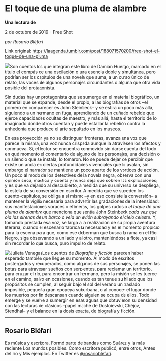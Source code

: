 # El toque de una pluma de alambre

**Una lectura de**

2 de octubre de 2019 - Free Shot

_por Rosario Bléfari_

Link original: https://laagenda.tumblr.com/post/188071570200/free-shot-el-toque-de-una-pluma

![](https://64.media.tumblr.com/fe7ac1885d0bc26db67ec815757eac10/d81d349ef4647dc1-14/s400x600/0de48aacf30ea3945cd6ab7b9eace4d22cb66c47.jpg)Son cuentos los que integran este libro de Damián Huergo, marcado en el título el compás de una oscilación o una esencia doble y simultánea, pero podrían ser los capítulos de una novela que suma, a un curso único de relato, las voces de algunos personajes circundantes o alguna que otra vida posible del protagonista. 

Sin dudas hay un protagonista que se sumerge en el material biográfico, un material que se expande, desde el propio, a las biografías de otros –el primero en comparecer es John Steinbeck– y se estira un poco más allá, siguiendo a un hermano en fuga, aprendiendo de un cuñado rebelde que ejerce capacidades ocultas de maestro, y más allá, hasta el territorio de lo imaginado donde otros cuentan y puede estallar la rebelión contra la anhedonia que produce el arte sepultado en los museos. 

En esa proyección ya no se distinguen fronteras, avanza una voz que parece la misma, una voz nunca crispada aunque la atraviesen los afectos y conmueva. Si, el lector se encuentra conmovido sin darse cuenta del todo en qué momento el comentario de alguno de los personajes, una decisión o un silencio que se instala, lo tomaron. No se puede dejar de percibir que existe un ancla en ciertas profundidades vivenciales que lo avalan, sin embargo el narrador se mantiene un poco aparte de los vórtices de acción. Un poco al modo de los detectives de la novela negra, observa con una opinión seca, mastica y cuenta y nunca deja que sobren las explicaciones; y es que va dejando al descubierto, a medida que su universo se despliega, la estela de su conversión en escritor. A medida que se suceden los cuento-capítulos, se obliga a sí mismo –y en eso consiste la conversión– a mantener la vigilia necesaria para advertir las gradaciones de la intensidad: sus manifestaciones voraces o efímeras, los golpes rudos o *el toque de una pluma de alambre* que menciona que sentía John Steinbeck *cada vez que oía las sirenas de un barco o veía un avión subrayando el cielo celeste*. Y, tomando prestada esa voz, se larga a la realización de su propia aventura literaria, cuando el escenario fabrica la necesidad y es el momento propicio para la escena para que, como ese doberman que busca la rama en el Río Negro, siga observando a un lado y al otro, manteniéndose a flote, ya casi sin recordar lo que busca, puro impulso de relato.  

![Julieta Venegas](https://64.media.tumblr.com/61767b5c041b8a632a8cebb2537f11e6/d81d349ef4647dc1-5c/s250x400/d0440c886c47644c983a744490313e41b3b69bf6.jpg)Los cuentos de *Biografía y ficción* parecen haber esperado también que llegue su momento. Al modo de escritos postergados y recuperados, como algunos de sus personajes, se ponen las botas para atravesar sueños con serpientes, para reclamar un territorio, para cruzar el río, para encontrar un hermano, pero la misión se les tuerce en el camino, salvo en ocasiones, cuando es tan tenue su hilado que los propósitos se cumplen, al seguir bajo el sol del verano un traslado imposible, pequeña gran epopeya suburbana, o al conocer el lugar donde los muertos por fin descansan cuando alguien se ocupa de ellos. Todo emerge y se vuelve a sumergir en esas aguas que obtuvieron su densidad con las lecturas de clásicos –papel maché de Dostoievski, Chéjov, Stendhal– y el balance en la dosis exacta, de biografía y ficción.



---

Rosario Bléfari
---------------

 Es música y escritora. Formó parte de bandas como Suárez y la más reciente Los mundos posibles. Como escritora publicó, entre otros, Antes del río y Mis ejemplos. En Twitter es [@rosarioblefari](https://twitter.com/rosarioblefari). 

